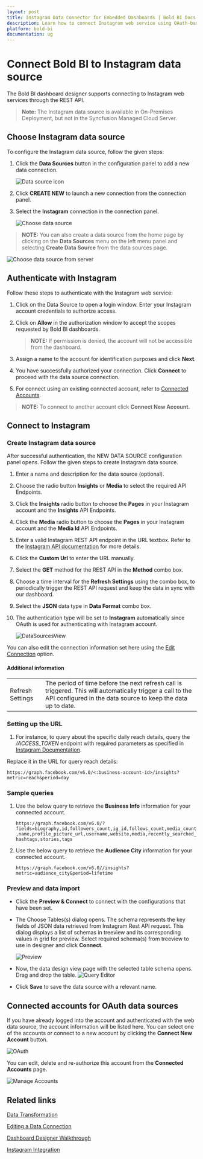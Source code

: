 ```yaml
---
layout: post
title: Instagram Data Connector for Embedded Dashboards | Bold BI Docs
description: Learn how to connect Instagram web service using OAuth-based authentication through REST API with Bold BI to prepare the dashboards and embed them in your app.
platform: bold-bi
documentation: ug
---
```


# Connect Bold BI to Instagram data source
The Bold BI dashboard designer supports connecting to Instagram web services through the REST API. 

> **Note:** The Instagram data source is available in On-Premises Deployment, but not in the Syncfusion Managed Cloud Server.

## Choose Instagram data source
To configure the Instagram data source, follow the given steps:
1. Click the **Data Sources** button in the configuration panel to add a new data connection.

   ![Data source icon](/static/assets/working-with-datasource/data-connectors/images/common/DataSourcesIcon.png)

2. Click **CREATE NEW** to launch a new connection from the connection panel.
3. Select the **Instagram** connection in the connection panel.

   ![Choose data source](/static/assets/working-with-datasource/data-connectors/images/Instagram/ChooseDS.png)

> **NOTE:** You can also create a data source from the home page by clicking on the **Data Sources** menu on the left menu panel and selecting **Create Data Source** from the data sources page.

   ![Choose data source from server](/static/assets/working-with-datasource/data-connectors/images/Instagram/ChooseDS_Server.png)

## Authenticate with Instagram
Follow these steps to authenticate with the Instagram web service:

1. Click on the Data Source to open a login window. Enter your Instagram account credentials to authorize access.
2. Click on **Allow** in the authorization window to accept the scopes requested by Bold BI dashboards.

   > **NOTE:** If permission is denied, the account will not be accessible from the dashboard.

3. Assign a name to the account for identification purposes and click **Next**.
4. You have successfully authorized your connection. Click **Connect** to proceed with the data source connection.
5. For connect using an existing connected account, refer to [Connected Accounts](/working-with-data-sources/data-connectors/instagram/#connected-accounts-for-oauth-data-sources).

> **NOTE:** To connect to another account click **Connect New Account.**


## Connect to Instagram
### Create Instagram data source
After successful authentication, the NEW DATA SOURCE configuration panel opens. Follow the given steps to create Instagram data source.
1. Enter a name and description for the data source (optional).
2. Choose the radio button **Insights** or **Media** to select the required API Endpoints.
3. Click the **Insights** radio button to choose the **Pages** in your Instagram account and the **Insights** API Endpoints.
4. Click the **Media** radio button to choose the **Pages** in your Instagram account and the **Media Id** API Endpoints.
5. Enter a valid Instagram REST API endpoint in the URL textbox. Refer to the [Instagram API documentation](https://developers.facebook.com/docs/instagram-api/#instagram-graph-api) for more details.
6. Click the **Custom Url** to enter the URL manually.   
7. Select the **GET** method for the REST API in the **Method** combo box.
8. Choose a time interval for the **Refresh Settings** using the combo box, to periodically trigger the REST API request and keep the data in sync with our dashboard.  
9. Select the **JSON** data type in **Data Format** combo box.
10. The authentication type will be set to **Instagram** automatically since OAuth is used for authenticating with Instagram account.

    ![DataSourcesView](/static/assets/working-with-datasource/data-connectors/images/Instagram/DataSourcesView.png)

You can also edit the connection information set here using the [Edit Connection](/working-with-data-sources/editing-a-data-connection/) option.

#### Additional information
<table width="600">
<tr>
<td>
Refresh Settings
</td>
<td>
The period of time before the next refresh call is triggered. This will automatically trigger a call to the API configured in the data source to keep the data up to date.
</td>
</tr>
</table>

### Setting up the URL
1. For instance, to query about the specific daily reach details, query the <i>/ACCESS_TOKEN</i> endpoint with required parameters as specified in [Instagram Documentation](https://developers.facebook.com/docs/instagram-api/#instagram-graph-api).

Replace it in the URL for query reach details:

`https://graph.facebook.com/v6.0/<:business-account-id>/insights?metric=reach&period=day`

### Sample queries
1. Use the below query to retrieve the **Business Info** information for your connected account.
	
   `https://graph.facebook.com/v6.0/?fields=biography,id,followers_count,ig_id,follows_count,media_count,name,profile_picture_url,username,website,media,recently_searched_hashtags,stories,tags`

2. Use the below query to retrieve the **Audience City** information for your connected account.

   `https://graph.facebook.com/v6.0//insights?metric=audience_city&period=lifetime`

### Preview and data import
* Click the **Preview & Connect** to connect with the configurations that have been set.
* The Choose Tables(s) dialog opens. The schema represents the key fields of JSON data retrieved from Instagram Rest API request. This dialog displays a list of schemas in treeview and its corresponding values in grid for preview. Select required schema(s) from treeview to use in designer and click **Connect**.

   ![Preview](/static/assets/working-with-datasource/data-connectors/images/common/Preview.png)

* Now, the data design view page with the selected table schema opens. Drag and drop the table.
   ![Query Editor](/static/assets/working-with-datasource/data-connectors/images/common/QueryEditor.png)

* Click **Save** to save the data source with a relevant name.

## Connected accounts for OAuth data sources
If you have already logged into the account and authenticated with the web data source, the account information will be listed here. You can select one of the accounts or connect to a new account by clicking the **Connect New Account** button.

   ![OAuth](/static/assets/working-with-datasource/data-connectors/images/Instagram/OAuthDS.png)

You can edit, delete and re-authorize this account from the **Connected Accounts** page.

   ![Manage Accounts](/static/assets/working-with-datasource/data-connectors/images/Instagram/ManageDS.png)

## Related links

[Data Transformation](/working-with-data-sources/data-modeling/joining-table/)

[Editing a Data Connection](/working-with-data-sources/editing-a-data-connection/)   

[Dashboard Designer Walkthrough](/getting-started/creating-dashboard/)

[Instagram Integration](https://www.boldbi.com/integrations/instagram)
